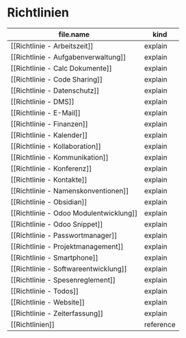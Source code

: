 # Richtlinien
| file.name | kind |
| --- | --- |
| [[Richtlinie - Arbeitszeit]] | explain |
| [[Richtlinie - Aufgabenverwaltung]] | explain |
| [[Richtlinie - Calc Dokumente]] | explain |
| [[Richtlinie - Code Sharing]] | explain |
| [[Richtlinie - Datenschutz]] | explain |
| [[Richtlinie - DMS]] | explain |
| [[Richtlinie - E-Mail]] | explain |
| [[Richtlinie - Finanzen]] | explain |
| [[Richtlinie - Kalender]] | explain |
| [[Richtlinie - Kollaboration]] | explain |
| [[Richtlinie - Kommunikation]] | explain |
| [[Richtlinie - Konferenz]] | explain |
| [[Richtlinie - Kontakte]] | explain |
| [[Richtlinie - Namenskonventionen]] | explain |
| [[Richtlinie - Obsidian]] | explain |
| [[Richtlinie - Odoo Modulentwicklung]] | explain |
| [[Richtlinie - Odoo Snippet]] | explain |
| [[Richtlinie - Passwortmanager]] | explain |
| [[Richtlinie - Projektmanagement]] | explain |
| [[Richtlinie - Smartphone]] | explain |
| [[Richtlinie - Softwareentwicklung]] | explain |
| [[Richtlinie - Spesenreglement]] | explain |
| [[Richtlinie - Todos]] | explain |
| [[Richtlinie - Website]] | explain |
| [[Richtlinie - Zeiterfassung]] | explain |
| [[Richtlinien]] | reference |
